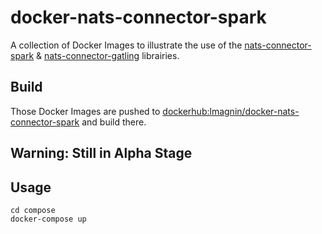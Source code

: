 # docker-nats-connector-spark
A collection of Docker Images to illustrate the use of the [nats-connector-spark](https://github.com/Logimethods/nats-connector-spark) & [nats-connector-gatling](https://github.com/Logimethods/nats-connector-gatling) librairies.

## Build

Those Docker Images are pushed to [dockerhub:lmagnin/docker-nats-connector-spark](https://hub.docker.com/r/lmagnin/docker-nats-connector-spark/) and build there.

## Warning: Still in Alpha Stage

## Usage
    cd compose
    docker-compose up

